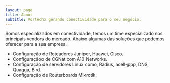 ```yaml
---
layout: page
title: About
subtitle: Vortechx gerando conectividade para o seu negócio.
---
```


Somos especializados em conectividade, temos um time especializado nos principais vendors do mercado.
Abaixo algumas das soluções que podemos oferecer para a sua empresa.
- Configuração de Roteadores Juniper, Huawei, Cisco.
- Configuraçãoo de CGNat com A10 Networks.
- Configuração de servidores Linux como, Radius, acell-ppp, DNS, Quagga, Bird.
- Configuração de Routerboards Mikrotik.
